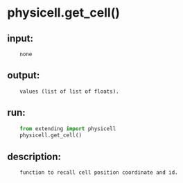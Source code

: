 # physicell.get_cell()

## input:
```
    none

```

## output:
```
    values (list of list of floats).

```

## run:
```python
    from extending import physicell
    physicell.get_cell()

```

## description:
```
    function to recall cell position coordinate and id.
```
